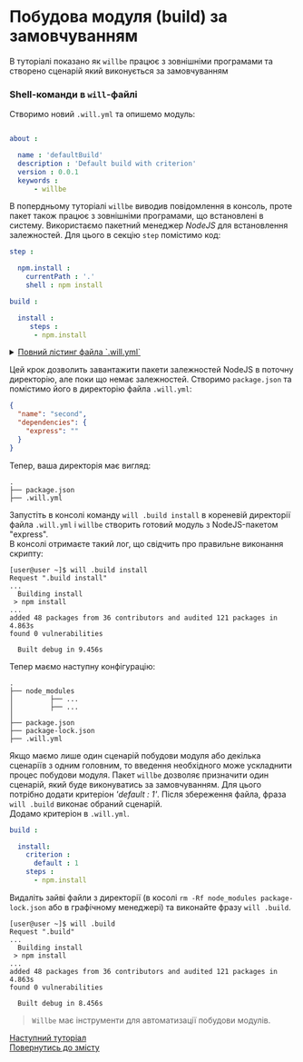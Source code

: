 # Побудова модуля (build) за замовчуванням

В туторіалі показано як `willbe` працює з зовнішніми програмами та створено сценарій який виконується за замовчуванням

### <a name="will-module-creation"></a> Shell-команди в `will`-файлі    

Створимо новий `.will.yml` та опишемо модуль:
```yaml

about :

  name : 'defaultBuild'
  description : 'Default build with criterion'
  version : 0.0.1
  keywords :
      - willbe

```

<a name="shell-resource"></a>  

В попердньому туторіалі `willbe` виводив повідомлення в консоль, проте пакет також працює з зовнішніми програмами, що встановлені в систему. Використаємо пакетний менеджер _NodeJS_ для встановлення залежностей. Для цього в секцію `step` помістимо код:

```yaml
step :

  npm.install :
    currentPath : '.'
    shell : npm install

build :

  install :
     steps :
      - npm.install

```

<details>
  <summary><u>Повний лістинг файла `.will.yml`</u></summary>

```yaml

about :

  name : 'second'
  description : 'Second module'
  version : 0.0.2
  keywords :
      - willbe

step :

  npm.install :
    currentPath : '.'
    shell : npm install

build :

  install:
    steps :
      - npm.install

```

</details>

Цей крок дозволить завантажити пакети залежностей NodeJS в поточну директорію, але поки що немає залежностей. Створимо `package.json` та помістимо його в директорію файла `.will.yml`:

``` json
{
  "name": "second",
  "dependencies": {
    "express": ""
  }
}

```

Тепер, ваша директорія має вигляд:

```
.
├── package.json
├── .will.yml

```

Запустіть в консолі команду `will .build install` в кореневій директорії файла `.will.yml` і `willbe` створить готовий модуль з NodeJS-пакетом "express".  
В консолі отримаєте такий лог, що свідчить про правильне виконання скрипту:

```
[user@user ~]$ will .build install
Request ".build install"
...
  Building install
 > npm install
...
added 48 packages from 36 contributors and audited 121 packages in 4.863s
found 0 vulnerabilities

  Built debug in 9.456s

```

Тепер маємо наступну конфігурацію:

```
.
├── node_modules
│         ├── ...
│         ├── ...
│ 
├── package.json
├── package-lock.json
├── .will.yml

```

Якщо маємо лише один сценарій побудови модуля або декілька сценаріїв з одним головним, то введення необхідного може ускладнити процес побудови модуля. Пакет `willbe` дозволяє призначити один сценарій, який буде виконуватись за замовчуванням. Для цього потрібно додати критеріон _'default : 1'_. Після збереження файла, фраза `will .build` виконає обраний сценарій.  
Додамо критеріон в `.will.yml`.

```yaml
build :

  install:
    criterion :
      default : 1
    steps :
      - npm.install

```

Видаліть зайві файли з директорії (в косолі `rm -Rf node_modules package-lock.json` або в графічному менеджері) та виконайте фразу `will .build`.

```
[user@user ~]$ will .build
Request ".build"
...
  Building install
 > npm install
...
added 48 packages from 36 contributors and audited 121 packages in 4.863s
found 0 vulnerabilities

  Built debug in 8.456s

```

> `Willbe` має інструменти для автоматизації побудови модулів.

[Наступний туторіал](ExportedWillFile.ukr.md)  
[Повернутись до змісту](Topics.ukr.md)